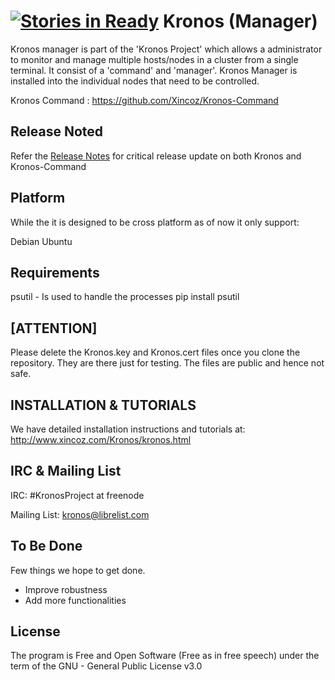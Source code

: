 [![Stories in Ready](https://badge.waffle.io/xincoz/kronos.png?label=ready&title=Ready)](https://waffle.io/xincoz/kronos)
Kronos (Manager)
================

Kronos manager is part of the 'Kronos Project' which allows a administrator to monitor and manage multiple hosts/nodes in a cluster from a single terminal. It consist of a 'command' and 'manager'. Kronos Manager is installed into the individual nodes that need to be controlled.


Kronos Command : <https://github.com/Xincoz/Kronos-Command>

Release Noted
-------------
Refer the [Release Notes](Release.md) for critical release update on both Kronos and Kronos-Command


Platform
------------
While the it is designed to be cross platform as of now it only support:

Debian
Ubuntu


Requirements
-------------
psutil - Is used to handle the processes
    pip install psutil

[ATTENTION]
------------
Please delete the Kronos.key and Kronos.cert files once you clone the repository. They are there just for testing. The files are public and hence not safe. 

INSTALLATION & TUTORIALS
-------------------------
We have detailed installation instructions and tutorials at:
<http://www.xincoz.com/Kronos/kronos.html>



IRC & Mailing List
------------------
IRC: #KronosProject at freenode

Mailing List: kronos@librelist.com 




To Be Done
-----------
Few things we hope to get done.
* Improve robustness
* Add more functionalities 



License
---------------
The program is Free and Open Software (Free as in free speech) under the term of the GNU - General Public License v3.0


